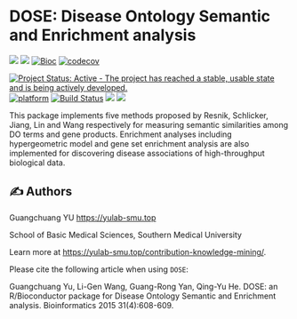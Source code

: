 # DOSE: Disease Ontology Semantic and Enrichment analysis

[![](https://img.shields.io/badge/release%20version-3.30.2-green.svg)](https://www.bioconductor.org/packages/DOSE)
[![](https://img.shields.io/badge/devel%20version-3.31.2.002-green.svg)](https://github.com/guangchuangyu/DOSE)
[![Bioc](http://www.bioconductor.org/shields/years-in-bioc/DOSE.svg)](https://www.bioconductor.org/packages/devel/bioc/html/DOSE.html#since)
[![codecov](https://codecov.io/gh/GuangchuangYu/DOSE/branch/master/graph/badge.svg)](https://codecov.io/gh/GuangchuangYu/DOSE/)

[![Project Status: Active - The project has reached a stable, usable
state and is being actively
developed.](http://www.repostatus.org/badges/latest/active.svg)](http://www.repostatus.org/#active)
[![platform](http://www.bioconductor.org/shields/availability/devel/DOSE.svg)](https://www.bioconductor.org/packages/devel/bioc/html/DOSE.html#archives)
[![Build
Status](http://www.bioconductor.org/shields/build/devel/bioc/DOSE.svg)](https://bioconductor.org/checkResults/devel/bioc-LATEST/DOSE/)
[![](https://img.shields.io/badge/download-817806/total-blue.svg)](https://bioconductor.org/packages/stats/bioc/GOSemSim)
[![](https://img.shields.io/badge/download-17918/month-blue.svg)](https://bioconductor.org/packages/stats/bioc/GOSemSim)

This package implements five methods proposed by Resnik, Schlicker,
Jiang, Lin and Wang respectively for measuring semantic similarities
among DO terms and gene products. Enrichment analyses including
hypergeometric model and gene set enrichment analysis are also
implemented for discovering disease associations of high-throughput
biological data.

## :writing_hand: Authors

Guangchuang YU <https://yulab-smu.top>

School of Basic Medical Sciences, Southern Medical University

Learn more at <https://yulab-smu.top/contribution-knowledge-mining/>.

Please cite the following article when using `DOSE`:

Guangchuang Yu, Li-Gen Wang, Guang-Rong Yan, Qing-Yu He. DOSE: an
R/Bioconductor package for Disease Ontology Semantic and Enrichment
analysis. Bioinformatics 2015 31(4):608-609.
